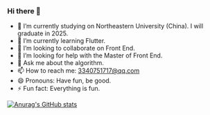 ### Hi there 👋

<!--
**ccviolett/ccviolett** is a ✨ _special_ ✨ repository because its `README.md` (this file) appears on your GitHub profile.

Here are some ideas to get you started:
-->

- 🔭 I’m currently studying on Northeastern University (China). I will graduate in 2025.
- 🌱 I’m currently learning Flutter.
- 👯 I’m looking to collaborate on Front End.
- 🤔 I’m looking for help with the Master of Front End.
- 💬 Ask me about the algorithm.
- 📫 How to reach me: 3340751717@qq.com
- 😄 Pronouns: Have fun, be good.
- ⚡ Fun fact: Everything is fun.

[![Anurag's GitHub stats](https://github-readme-stats.vercel.app/api?username=anuraghazra)](https://github.com/anuraghazra/github-readme-stats)
